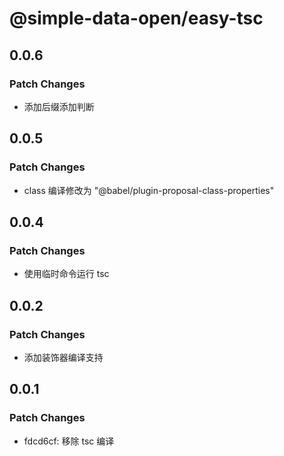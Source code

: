 # @simple-data-open/easy-tsc

## 0.0.6

### Patch Changes

- 添加后缀添加判断

## 0.0.5

### Patch Changes

- class 编译修改为 "@babel/plugin-proposal-class-properties"

## 0.0.4

### Patch Changes

- 使用临时命令运行 tsc

## 0.0.2

### Patch Changes

- 添加装饰器编译支持

## 0.0.1

### Patch Changes

- fdcd6cf: 移除 tsc 编译
